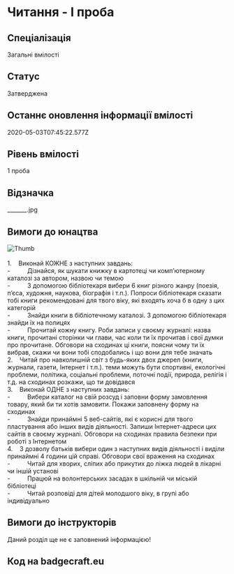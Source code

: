 # Читання - І проба

## Спеціалізація

Загальні вмілості

## Статус

Затверджена

## Останнє оновлення інформації вмілості

2020-05-03T07:45:22.577Z

## Рівень вмілості

1 проба

## Відзначка

_______.jpg

## Вимоги до юнацтва

<div><span><img alt="Thumb        " src="/uploads/textareas/bootsy/image/108/small________.jpg"><br><br>1.&nbsp;&nbsp;&nbsp; </span>Виконай
КОЖНЕ з наступних завдань:<br>-&nbsp;&nbsp;&nbsp;&nbsp;&nbsp;&nbsp;&nbsp;&nbsp;&nbsp;
Дізнайся, як шукати книжку в картотеці чи
комп’ютерному каталозі за автором, назвою чи темою<br>-&nbsp;&nbsp;&nbsp;&nbsp;&nbsp;&nbsp;&nbsp;&nbsp;&nbsp;
З допомогою бібліотекаря вибери 6 книг
різного жанру (поезія, п’єса, художня, наукова, біографія і т.п.). Попроси
бібліотекаря сказати тобі книги рекомендовані для твого віку, які входять хоча
б в одну з цих категорій<br>-&nbsp;&nbsp;&nbsp;&nbsp;&nbsp;&nbsp;&nbsp;&nbsp;&nbsp;
Знайди книги в бібліотечному каталозі. З
допомогою бібліотекаря знайди їх на полицях<br>-&nbsp;&nbsp;&nbsp;&nbsp;&nbsp;&nbsp;&nbsp;&nbsp;&nbsp;
Прочитай кожну книгу. Роби записи у своєму
журналі: назва книги, прочитані сторінки чи глави, час коли ти їх прочитав і
свої думки про прочитане. Обговори на сходинах ці книги, поясни чому ти їх
вибрав, скажи чи вони тобі сподобались і що вони для тебе значать<br>2.&nbsp;&nbsp;&nbsp; Читай
про навколишній світ з будь-яких двох джерел (книги, журнали, газети, Інтернет
і т.п.). теми можуть бути спортивні, екологічні проблеми, політика, соціальні
проблеми, поточні події, природа, релігія і т.д. на сходинах розкажи, що ти
довідався<br>3.&nbsp;&nbsp;&nbsp; Виконай
ОДНЕ з наступних завдань:<br>-&nbsp;&nbsp;&nbsp;&nbsp;&nbsp;&nbsp;&nbsp;&nbsp;&nbsp;
Вибери каталог на свій розсуд і заповни
форму замовлення товару, який би ти хотів замовити. Покажи заповнену форму на
сходинах<br>-&nbsp;&nbsp;&nbsp;&nbsp;&nbsp;&nbsp;&nbsp;&nbsp;&nbsp;
Знайди принаймні 5 веб-сайтів, які є
корисні для твого пластування або інших видів діяльності. Запиши
Інтернет-адреси цих сайтів в своєму журналі. Обговори на сходинах правила
безпеки при роботі з Інтернетом<br>4.&nbsp;&nbsp;&nbsp; З
дозволу батьків вибери один з наступних видів діяльності і виділи принаймні 4
години цій справі. Обговори свої враження на сходинах<br>-&nbsp;&nbsp;&nbsp;&nbsp;&nbsp;&nbsp;&nbsp;&nbsp;&nbsp;
Читай для хворих, сліпих або прикутих до
ліжка людей в лікарні чи іншій установі<br>-&nbsp;&nbsp;&nbsp;&nbsp;&nbsp;&nbsp;&nbsp;&nbsp;&nbsp;
Працюй на волонтерських засадах в шкільній
чи міській бібліотеці<br>-&nbsp;&nbsp;&nbsp;&nbsp;&nbsp;&nbsp;&nbsp;&nbsp;&nbsp;
Читай розповіді для дітей молодшого віку, в
групі або індивідуально</div>

## Вимоги до інструкторів

Даний розділ ще не є заповнений інформацією!

## Код на badgecraft.eu

